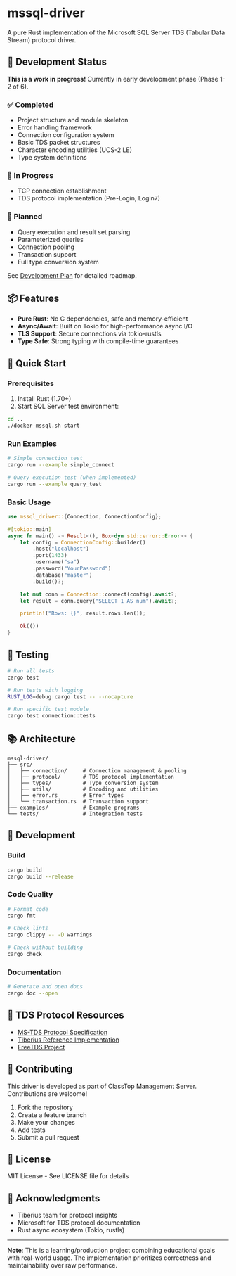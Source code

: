 # mssql-driver

A pure Rust implementation of the Microsoft SQL Server TDS (Tabular Data Stream) protocol driver.

## 🚧 Development Status

**This is a work in progress!** Currently in early development phase (Phase 1-2 of 6).

### ✅ Completed
- Project structure and module skeleton
- Error handling framework
- Connection configuration system
- Basic TDS packet structures
- Character encoding utilities (UCS-2 LE)
- Type system definitions

### 🔨 In Progress
- TCP connection establishment
- TDS protocol implementation (Pre-Login, Login7)

### 📅 Planned
- Query execution and result set parsing
- Parameterized queries
- Connection pooling
- Transaction support
- Full type conversion system

See [Development Plan](../docs/MSSQL_DRIVER_DEVELOPMENT.md) for detailed roadmap.

## 📦 Features

- **Pure Rust**: No C dependencies, safe and memory-efficient
- **Async/Await**: Built on Tokio for high-performance async I/O
- **TLS Support**: Secure connections via tokio-rustls
- **Type Safe**: Strong typing with compile-time guarantees

## 🚀 Quick Start

### Prerequisites

1. Install Rust (1.70+)
2. Start SQL Server test environment:

```bash
cd ..
./docker-mssql.sh start
```

### Run Examples

```bash
# Simple connection test
cargo run --example simple_connect

# Query execution test (when implemented)
cargo run --example query_test
```

### Basic Usage

```rust
use mssql_driver::{Connection, ConnectionConfig};

#[tokio::main]
async fn main() -> Result<(), Box<dyn std::error::Error>> {
    let config = ConnectionConfig::builder()
        .host("localhost")
        .port(1433)
        .username("sa")
        .password("YourPassword")
        .database("master")
        .build()?;

    let mut conn = Connection::connect(config).await?;
    let result = conn.query("SELECT 1 AS num").await?;

    println!("Rows: {}", result.rows.len());

    Ok(())
}
```

## 🧪 Testing

```bash
# Run all tests
cargo test

# Run tests with logging
RUST_LOG=debug cargo test -- --nocapture

# Run specific test module
cargo test connection::tests
```

## 📚 Architecture

```
mssql-driver/
├── src/
│   ├── connection/     # Connection management & pooling
│   ├── protocol/       # TDS protocol implementation
│   ├── types/          # Type conversion system
│   ├── utils/          # Encoding and utilities
│   ├── error.rs        # Error types
│   └── transaction.rs  # Transaction support
├── examples/           # Example programs
└── tests/              # Integration tests
```

## 🔬 Development

### Build

```bash
cargo build
cargo build --release
```

### Code Quality

```bash
# Format code
cargo fmt

# Check lints
cargo clippy -- -D warnings

# Check without building
cargo check
```

### Documentation

```bash
# Generate and open docs
cargo doc --open
```

## 📖 TDS Protocol Resources

- [MS-TDS Protocol Specification](https://docs.microsoft.com/en-us/openspecs/windows_protocols/ms-tds)
- [Tiberius Reference Implementation](https://github.com/prisma/tiberius)
- [FreeTDS Project](https://www.freetds.org/)

## 🤝 Contributing

This driver is developed as part of ClassTop Management Server. Contributions are welcome!

1. Fork the repository
2. Create a feature branch
3. Make your changes
4. Add tests
5. Submit a pull request

## 📄 License

MIT License - See LICENSE file for details

## 🙏 Acknowledgments

- Tiberius team for protocol insights
- Microsoft for TDS protocol documentation
- Rust async ecosystem (Tokio, rustls)

---

**Note**: This is a learning/production project combining educational goals with real-world usage. The implementation prioritizes correctness and maintainability over raw performance.
